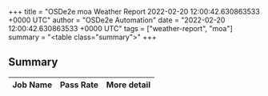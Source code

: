 +++
title = "OSDe2e moa Weather Report 2022-02-20 12:00:42.630863533 +0000 UTC"
author = "OSDe2e Automation"
date = "2022-02-20 12:00:42.630863533 +0000 UTC"
tags = ["weather-report", "moa"]
summary = "<table class=\"summary\"></table>"
+++
## Summary

| Job Name | Pass Rate | More detail |
|----------|-----------|-------------|




